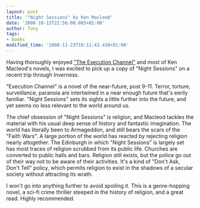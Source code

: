 ```yaml
---
layout: post
title: '"Night Sessions" by Ken Macleod'
date: '2008-10-13T22:56:00.005+02:00'
author: Tony
tags:
- books
modified_time: '2008-11-23T10:11:43.438+01:00'
---
```


Having thoroughly enjoyed ["The Execution
Channel"](/2007-09-20-review-execution-channel-by-ken-macleod) and most of Ken
Macleod's novels, I was excited to pick up a copy of "Night Sessions" on a
recent trip through Inverness.

"Execution Channel" is a novel of the near-future, post 9-11. Terror, torture,
surveillance, paranoia are intertwined in a near enough future that's eerily
familiar. "Night Sessions" sets its sights a little further into the future,
and yet seems no less relevant to the world around us.

The chief obsession of "Night Sessions" is religion, and Macleod tackles the
material with his usual deep sense of history and fantastic imagination. The
world has literally been to Armageddon, and still bears the scars of the "Faith
Wars". A large portion of the world has reacted by rejecting religion nearly
altogether. The Edinburgh in which "Night Sessions" is largely set has most
traces of religion scrubbed from its public life. Churches are converted to
public halls and bars. Religion still exists, but the police go out of their
way not to be aware of their activities. It's a kind of "Don't Ask, Don't Tell"
policy, which permits religion to exist in the shadows of a secular society
without attracting its wrath.

I won't go into anything further to avoid spoiling it. This is a genre-hopping
novel, a sci-fi crime thriller steeped in the history of religion, and a great
read.  Highly recommended.
